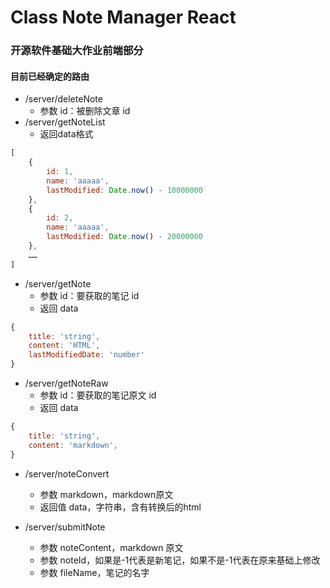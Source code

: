 # Class Note Manager React
### 开源软件基础大作业前端部分

#### 目前已经确定的路由
- /server/deleteNote
    - 参数 id：被删除文章 id 
- /server/getNoteList
    - 返回data格式
```js
[
    {
        id: 1,
        name: 'aaaaa',
        lastModified: Date.now() - 10000000
    },
    {
        id: 2,
        name: 'aaaaa',
        lastModified: Date.now() - 20000000
    },
    ……
]
```
- /server/getNote
    - 参数 id：要获取的笔记 id
    - 返回 data
```js
{
    title: 'string',
    content: 'HTML',
    lastModifiedDate: 'number'
}
```

- /server/getNoteRaw
    - 参数 id：要获取的笔记原文 id
    - 返回 data
    
```js
{
    title: 'string',
    content: 'markdown',
}
```

- /server/noteConvert
    - 参数 markdown，markdown原文
    - 返回值 data，字符串，含有转换后的html

- /server/submitNote
    - 参数 noteContent，markdown 原文
    - 参数 noteId，如果是-1代表是新笔记，如果不是-1代表在原来基础上修改
    - 参数 fileName，笔记的名字 
